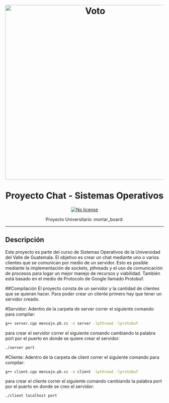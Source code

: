 <h1 align="center">
<br>
  <img src="https://cdn2.myket.ir/image/myket/icon/bd83259a-d072-4e38-b7cf-755950f7f97b_.png" alt="Voto" width="556"> 
<br>
<br>Proyecto Chat - Sistemas Operativos
</h1>
    
<p align="center">
  
  <a href="https://opensource.org/licenses/MIT">
    <img src="https://img.shields.io/static/v1?label=License&message=NoLicense&color=<COLOR>" alt="No license">
  </a>
</p>

<p align="center">Proyecto Universitario :mortar_board:</p>

<hr />


## Descripción
Este proyecto es parte del curso de Sistemas Operativos de la Universidad del Valle de Guatemala. El objetivo es crear un chat mediante uno o varios clientes que se comunican por medio de un servidor. Esto es posible mediante la implementación de sockets, pthreads y el uso de comunicación de procesos para logar un mejor manejo de recursos y viabilidad. También está basado en el medio de Protocolo de Google llamado Protobuf. 


##Compilación
El  proyecto consta de un servidor y la cantidad de clientes que se quieran hacer. Para poder crear un cliente primero hay que tener un servidor creado.

#Servidor:
Adentro de la carpeta de server correr el siguiente comando para compilar:
```bash
g++ server.cpp mensaje.pb.cc -o server -lpthread -lprotobuf
```
para crear el servidor correr el siguiente comando cambiando la palabra port por el puerto en donde se quiere crear el servidor:
```bash
./server port
```
 
#Cliente:
Adentro de la carpeta de client correr el siguiente comando para compilar:
```bash
g++ client.cpp mensaje.pb.cc -o client -lpthread -lprotobuf
```
para crear el cliente correr el siguiente comando cambiando la palabra port por el puerto en donde se creo el servidor:
```bash
./client localhost port
```
